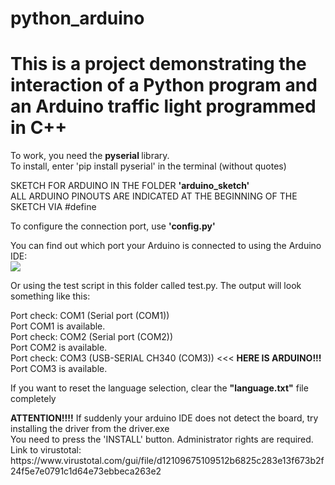 # python_arduino

# This is a project demonstrating the interaction of a Python program and an Arduino traffic light programmed in C++

<p>To work, you need the <strong>pyserial </strong> library.<br>
To install, enter 'pip install pyserial' in the terminal (without quotes)</p>

<p>SKETCH FOR ARDUINO IN THE FOLDER <strong>'arduino_sketch'</strong><br>
ALL ARDUINO PINOUTS ARE INDICATED AT THE BEGINNING OF THE SKETCH VIA #define</p>

<p>To configure the connection port, use <strong>'config.py'</strong></p>

<p>You can find out which port your Arduino is connected to using the Arduino IDE:<br>
<img src="https://live.staticflickr.com/65535/54202269335_bebd96b923_m.jpg">
</p>

<p>Or using the test script in this folder called test.py. The output will look something like this:<br>

Port check: COM1 (Serial port (COM1))<br>
Port COM1 is available.<br>
Port check: COM2 (Serial port (COM2))<br>
Port COM2 is available.<br>
Port check: COM3 (USB-SERIAL CH340 (COM3)) <<< <strong>HERE IS ARDUINO!!!</strong><br>
Port COM3 is available.<br>
</p>

<p>
If you want to reset the language selection, clear the <strong>"language.txt"</strong> file completely
</p>

<p><strong>ATTENTION!!!!</strong> If suddenly your arduino IDE does not detect the board, try installing the driver from the driver.exe<br>
You need to press the 'INSTALL' button. Administrator rights are required.<br>
Link to virustotal:<br> 
https://www.virustotal.com/gui/file/d12109675109512b6825c283e13f673b2f24f5e7e0791c1d64e73ebbeca263e2
</p>